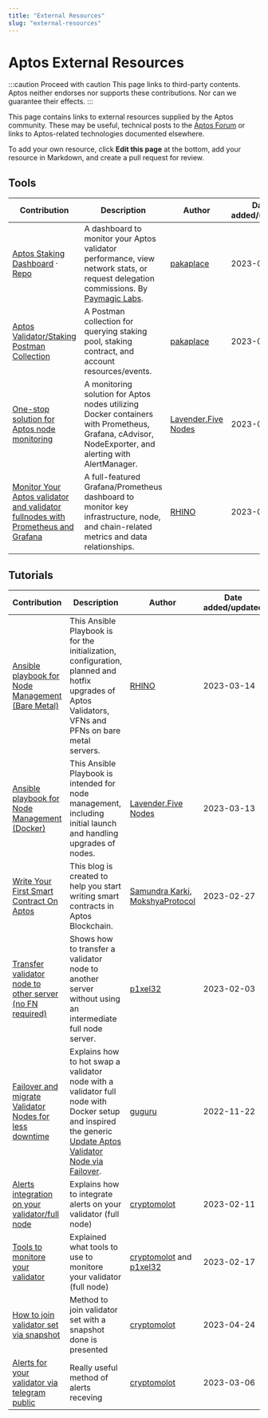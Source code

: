 ```yaml
---
title: "External Resources"
slug: "external-resources"
---
```


# Aptos External Resources

:::caution Proceed with caution
This page links to third-party contents. Aptos neither endorses nor supports these contributions. Nor can we guarantee their effects.
:::

This page contains links to external resources supplied by the Aptos community. These may be useful, technical posts to the [Aptos Forum](https://forum.aptoslabs.com/) or links to Aptos-related technologies documented elsewhere.

To add your own resource, click **Edit this page** at the bottom, add your resource in Markdown, and create a pull request for review.

## Tools

| Contribution | Description | Author | Date added/updated |
| --- | --- | --- | --- |
| [Aptos Staking Dashboard](https://dashboard.stakeaptos.com) · [Repo](https://github.com/pakaplace/swtb-frontend/) | A dashboard to monitor your Aptos validator performance, view network stats, or request delegation commissions. By [Paymagic Labs](https://paymagic.xyz/). | [pakaplace](https://github.com/pakaplace/) | 2023-03-10 |
| [Aptos Validator/Staking Postman Collection](https://github.com/pakaplace/aptos-validator-staking-postman) | A Postman collection for querying staking pool, staking contract, and account resources/events. | [pakaplace](https://github.com/pakaplace/) | 2023-03-10 |
| [One-stop solution for Aptos node monitoring](https://github.com/LavenderFive/aptos-monitoring) | A monitoring solution for Aptos nodes utilizing Docker containers with Prometheus, Grafana, cAdvisor, NodeExporter, and alerting with AlertManager. | [Lavender.Five Nodes](https://github.com/LavenderFive) | 2023-03-10 |
| [Monitor Your Aptos validator and validator fullnodes with Prometheus and Grafana](https://github.com/RhinoStake/aptos_monitoring) | A full-featured Grafana/Prometheus dashboard to monitor key infrastructure, node, and chain-related metrics and data relationships. | [RHINO](https://rhinostake.com) | 2023-03-10 |

## Tutorials

| Contribution | Description | Author | Date added/updated |
| --- | --- | --- | --- |
| [Ansible playbook for Node Management (Bare Metal)](https://github.com/RhinoStake/ansible-aptos) | This Ansible Playbook is for the initialization, configuration, planned and hotfix upgrades of Aptos Validators, VFNs and PFNs on bare metal servers. | [RHINO](https://rhinostake.com) | 2023-03-14 |
| [Ansible playbook for Node Management (Docker)](https://github.com/LavenderFive/aptos-ansible) | This Ansible Playbook is intended for node management, including initial launch and handling upgrades of nodes. | [Lavender.Five Nodes](https://github.com/LavenderFive) | 2023-03-13 |
| [Write Your First Smart Contract On Aptos](https://medium.com/mokshyaprotocol/write-your-first-smart-contract-on-aptos-a-step-by-step-guide-e16a6f5c2be6) | This blog is created to help you start writing smart contracts in Aptos Blockchain. | [Samundra Karki](https://medium.com/@samundrakarki56), [MokshyaProtocol](https://mokshya.io/) | 2023-02-27 |
| [Transfer validator node to other server (no FN required)](https://forum.aptoslabs.com/t/transfer-validator-node-to-other-server-no-fn-required/194629/1) | Shows how to transfer a validator node to another server without using an intermediate full node server. | [p1xel32](https://forum.aptoslabs.com/u/p1xel32) | 2023-02-03 |
| [Failover and migrate Validator Nodes for less downtime](https://forum.aptoslabs.com/t/failover-and-migrate-validator-nodes-for-less-downtime/144846) | Explains how to hot swap a validator node with a validator full node with Docker setup and inspired the generic [Update Aptos Validator Node via Failover](../nodes/validator-node/operator/update-validator-node.md). | [guguru](https://forum.aptoslabs.com/u/guguru) | 2022-11-22 |
| [Alerts integration on your validator/full node](https://forum.aptoslabs.com/t/alerts-integration-on-your-validator-full-node/196210) | Explains how to integrate alerts on your validator (full node) | [cryptomolot](https://forum.aptoslabs.com/u/unlimitedmolot) | 2023-02-11 |
| [Tools to monitore your validator](https://forum.aptoslabs.com/t/tools-to-monitore-your-validator/197163) | Explained what tools to use to monitore your validator (full node) | [cryptomolot](https://forum.aptoslabs.com/u/unlimitedmolot) and [p1xel32](https://forum.aptoslabs.com/u/p1xel32) | 2023-02-17 |
| [How to join validator set via snapshot](https://forum.aptoslabs.com/t/how-to-join-validator-set-via-snapshot/207568) | Method to join validator set with a snapshot done is presented | [cryptomolot](https://forum.aptoslabs.com/u/unlimitedmolot) | 2023-04-24 |
| [Alerts for your validator via telegram public](https://forum.aptoslabs.com/t/alerts-for-your-validator-via-telegram-public/201959) | Really useful method of alerts receving | [cryptomolot](https://forum.aptoslabs.com/u/unlimitedmolot) | 2023-03-06 |
